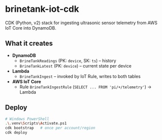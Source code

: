 # brinetank-iot-cdk

CDK (Python, v2) stack for ingesting ultrasonic sensor telemetry from AWS IoT Core into DynamoDB.

## What it creates
- **DynamoDB**
  - `BrineTankReadings` (PK: `device`, SK: `ts`) – history
  - `BrineTankLatest`   (PK: `device`) – current state per device
- **Lambda**
  - `BrineTankIngest` – invoked by IoT Rule, writes to both tables
- **AWS IoT Core**
  - Rule `BrineTankIngestRule` (`SELECT ... FROM 'pi/+/telemetry'`) → Lambda

## Deploy
```bash
# Windows PowerShell
.\.venv\Scripts\Activate.ps1
cdk bootstrap   # once per account/region
cdk deploy
